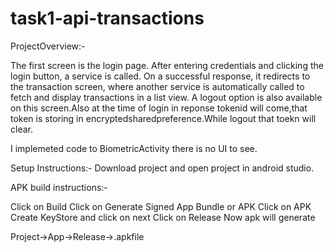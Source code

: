 # task1-api-transactions

ProjectOverview:-

The first screen is the login page. After entering credentials and clicking the login button, a service is called. On a successful response, it redirects to the transaction screen, where another service is automatically called to fetch and display transactions in a list view. A logout option is also available on this screen.Also at the time of login in reponse tokenid will come,that token is storing in encryptedsharedpreference.While logout that toekn will clear.

I implemeted code to BiometricActivity there is no UI to see.

Setup Instructions:-
Download project and open project in android studio.

APK build instructions:-

Click on Build
Click on Generate Signed App Bundle or APK
Click on APK
Create KeyStore and click on next
Click on Release
Now apk will generate 

Project->App->Release->.apkfile












